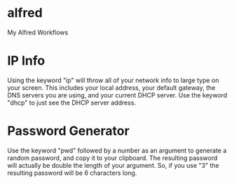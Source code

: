 # alfred
My Alfred Workflows

# IP Info 
Using the keyword "ip" will throw all of your network info to large type on your screen.
This includes your local address, your default gateway, the DNS servers you are using, and your current DHCP server.
Use the keyword "dhcp" to just see the DHCP server address.

# Password Generator 
Use the keyword "pwd" followed by a number as an argument to generate a random password, and copy it to your clipboard.
The resulting password will actually be double the length of your argument. So, if you use "3" the resulting password will be 6 characters long.
